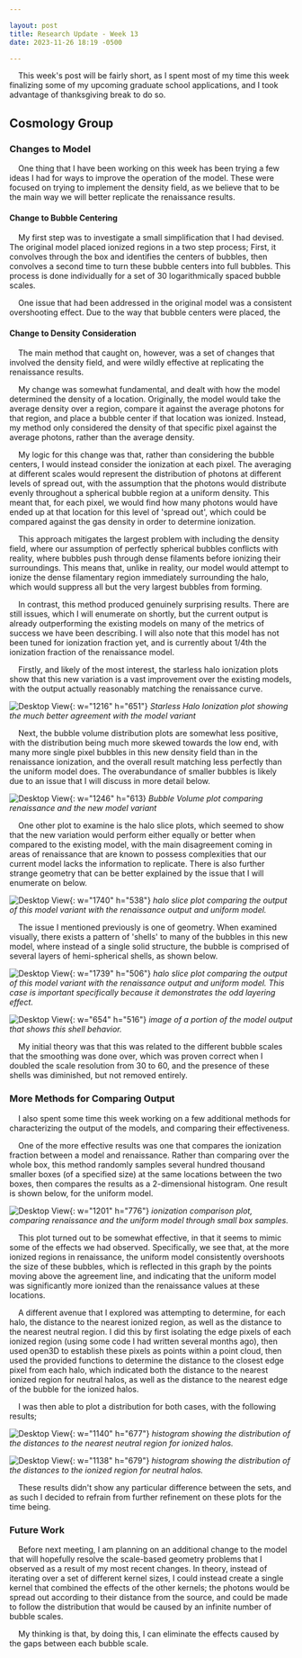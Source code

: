 ```yaml
---

layout: post
title: Research Update - Week 13
date: 2023-11-26 18:19 -0500

---
```


    This week's post will be fairly short, as I spent most of my time this week finalizing some of my upcoming graduate school applications, and I took advantage of thanksgiving break to do so.

## Cosmology Group

### Changes to Model

    One thing that I have been working on this week has been trying a few ideas I had for ways to improve the operation of the model. These were focused on trying to implement the density field, as we believe that to be the main way we will better replicate the renaissance results.

#### Change to Bubble Centering

    My first step was to investigate a small simplification that I had devised. The original model placed ionized regions in a two step process; First, it convolves through the box and identifies the centers of bubbles, then convolves a second time to turn these bubble centers into full bubbles. This process is done individually for a set of 30 logarithmically spaced bubble scales.

    One issue that had been addressed in the original model was a consistent overshooting effect. Due to the way that bubble centers were placed, the

#### Change to Density Consideration

    The main method that caught on, however, was a set of changes that involved the density field, and were wildly effective at replicating the renaissance results.

    My change was somewhat fundamental, and dealt with how the model determined the density of a location. Originally, the model would take the average density over a region, compare it against the average photons for that region, and place a bubble center if that location was ionized. Instead, my method only considered the density of that specific pixel against the average photons, rather than the average density.

    My logic for this change was that, rather than considering the bubble centers, I would instead consider the ionization at each pixel. The averaging at different scales would represent the distribution of photons at different levels of spread out, with the assumption that the photons would distribute evenly throughout a spherical bubble region at a uniform density. This meant that, for each pixel, we would find how many photons would have ended up at that location for this level of 'spread out', which could be compared against the gas density in order to determine ionization.

    This approach mitigates the largest problem with including the density field, where our assumption of perfectly spherical bubbles conflicts with reality, where bubbles push through dense filaments before ionizing their surroundings. This means that, unlike in reality, our model would attempt to ionize the dense filamentary region immediately surrounding the halo, which would suppress all but the very largest bubbles from forming.

    In contrast, this method produced genuinely surprising results. There are still issues, which I will enumerate on shortly, but the current output is already outperforming the existing models on many of the metrics of success we have been describing. I will also note that this model has not been tuned for ionization fraction yet, and is currently about 1/4th the ionization fraction of the renaissance model.

    Firstly, and likely of the most interest, the starless halo ionization plots show that this new variation is a vast improvement over the existing models, with the output actually reasonably matching the renaissance curve.

![Desktop View](/assets/img/week_13/starless_halo_ionization.PNG){: w="1216" h="651"} _Starless Halo Ionization plot showing the much better agreement with the model variant_

    Next, the bubble volume distribution plots are somewhat less positive, with the distribution being much more skewed towards the low end, with many more single pixel bubbles in this new density field than in the renaissance ionization, and the overall result matching less perfectly than the uniform model does. The overabundance of smaller bubbles is likely due to an issue that I will discuss in more detail below.

![Desktop View](/assets/img/week_13/bubble_volumes.PNG){: w="1246" h="613} _Bubble Volume plot comparing renaissance and the new model variant_

    One other plot to examine is the halo slice plots, which seemed to show that the new variation would perform either equally or better when compared to the existing model, with the main disagreement coming in areas of renaissance that are known to possess complexities that our current model lacks the information to replicate. There is also further strange geometry that can be better explained by the issue that I will enumerate on below.

![Desktop View](/assets/img/week_13/good_slice.PNG){: w="1740" h="538"} _halo slice plot comparing the output of this model variant with the renaissance output and uniform model._

    The issue I mentioned previously is one of geometry. When examined visually, there exists a pattern of 'shells' to many of the bubbles in this new model, where instead of a single solid structure, the bubble is comprised of several layers of hemi-spherical shells, as shown below.

![Desktop View](/assets/img/week_13/odd_slice.PNG){: w="1739" h="506"} _halo slice plot comparing the output of this model variant with the renaissance output and uniform model. This case is important specifically because it demonstrates the odd layering effect._

![Desktop View](/assets/img/week_13/shells.PNG){: w="654" h="516"} _image of a portion of the model output that shows this shell behavior._

    My initial theory was that this was related to the different bubble scales that the smoothing was done over, which was proven correct when I doubled the scale resolution from 30 to 60, and the presence of these shells was diminished, but not removed entirely.

### More Methods for Comparing Output

    I also spent some time this week working on a few additional methods for characterizing the output of the models, and comparing their effectiveness.

    One of the more effective results was one that compares the ionization fraction between a model and renaissance. Rather than comparing over the whole box, this method randomly samples several hundred thousand smaller boxes (of a specified size) at the same locations between the two boxes, then compares the results as a 2-dimensional histogram. One result is shown below, for the uniform model.

![Desktop View](/assets/img/week_13/ion_comparison.PNG){: w="1201" h="776"} _ionization comparison plot, comparing renaissance and the uniform model through small box samples._

    This plot turned out to be somewhat effective, in that it seems to mimic some of the effects we had observed. Specifically, we see that, at the more ionized regions in renaissance, the uniform model consistently overshoots the size of these bubbles, which is reflected in this graph by the points moving above the agreement line, and indicating that the uniform model was significantly more ionized than the renaissance values at these locations.

    A different avenue that I explored was attempting to determine, for each halo, the distance to the nearest ionized region, as well as the distance to the nearest neutral region. I did this by first isolating the edge pixels of each ionized region (using some code I had written several months ago), then used open3D to establish these pixels as points within a point cloud, then used the provided functions to determine the distance to the closest edge pixel from each halo, which indicated both the distance to the nearest ionized region for neutral halos, as well as the distance to the nearest edge of the bubble for the ionized halos.

    I was then able to plot a distribution for both cases, with the following results;

![Desktop View](/assets/img/week_13/dist_to_neutral.PNG){: w="1140" h="677"} _histogram showing the distribution of the distances to the nearest neutral region for ionized halos._

![Desktop View](/assets/img/week_13/dist_to_ion.PNG){: w="1138" h="679"} _histogram showing the distribution of the distances to the ionized region for neutral halos._

    These results didn't show any particular difference between the sets, and as such I decided to refrain from further refinement on these plots for the time being.

### Future Work

     Before next meeting, I am planning on an additional change to the model that will hopefully resolve the scale-based geometry problems that I observed as a result of my most recent changes. In theory, instead of iterating over a set of different kernel sizes, I could instead create a single kernel that combined the effects of the other kernels; the photons would be spread out according to their distance from the source, and could be made to follow the distribution that would be caused by an infinite number of bubble scales.

    My thinking is that, by doing this, I can eliminate the effects caused by the gaps between each bubble scale.
